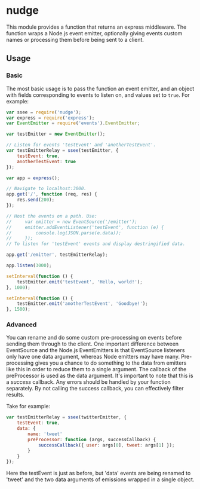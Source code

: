 # nudge

This module provides a function that returns an express middleware. The function wraps a Node.js
event emitter, optionally giving events custom names or processing them before being sent to a
client.

## Usage

### Basic

The most basic usage is to pass the function an event emitter, and an object with fields
corresponding to events to listen on, and values set to `true`. For example:

```javascript
var ssee = require('nudge');
var express = require('express');
var EventEmitter = require('events').EventEmitter;

var testEmitter = new EventEmitter();

// Listen for events 'testEvent' and 'anotherTestEvent'.
var testEmitterRelay = ssee(testEmitter, {
    testEvent: true,
    anotherTestEvent: true
});

var app = express();

// Navigate to localhost:3000.
app.get('/', function (req, res) {
    res.send(200);
});

// Host the events on a path. Use:
//     var emitter = new EventSource('/emitter');
//     emitter.addEventListener('testEvent', function (e) {
//         console.log(JSON.parse(e.data));
//     });
// To listen for 'testEvent' events and display destringified data.

app.get('/emitter', testEmitterRelay);

app.listen(3000);

setInterval(function () {
    testEmitter.emit('testEvent', 'Hello, world!');
}, 1000);

setInterval(function () {
    testEmitter.emit('anotherTestEvent', 'Goodbye!');
}, 1500);
```

### Advanced

You can rename and do some custom pre-processing on events before sending them through to the client.
One important difference between EventSource and the Node.js EventEmitters is that EventSource
listeners only have one data argument, whereas Node emitters may have many. Pre-processing gives you
a chance to do something to the data from emitters like this in order to reduce them to a single
argument. The callback of the preProcessor is used as the data argument. It's important to note that
this is a *success* callback. Any errors should be handled by your function separately. By not
calling the success callback, you can effectively filter results.

Take for example:

```javascript
var testEmitterRelay = ssee(twitterEmitter, {
    testEvent: true,
    data: {
        name: 'tweet'
        preProcessor: function (args, successCallback) {
            successCallback({ user: args[0], tweet: args[1] });
        }
    }
});
```

Here the testEvent is just as before, but 'data' events are being renamed to 'tweet' and the two
data arguments of emissions wrapped in a single object.
